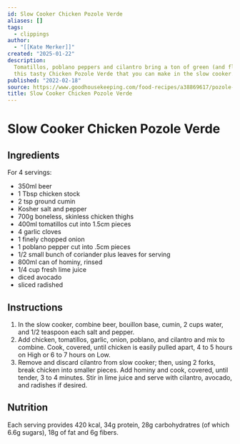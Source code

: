 ```yaml
---
id: Slow Cooker Chicken Pozole Verde
aliases: []
tags:
  - clippings
author:
  - "[[Kate Merker]]"
created: "2025-01-22"
description:
  Tomatillos, poblano peppers and cilantro bring a ton of green (and flavor!) to
  this tasty Chicken Pozole Verde that you can make in the slow cooker.
published: "2022-02-18"
source: https://www.goodhousekeeping.com/food-recipes/a38869617/pozole-verde-recipe/
title: Slow Cooker Chicken Pozole Verde
---
```

# Slow Cooker Chicken Pozole Verde
## Ingredients

For 4 servings:
- 350ml beer
- 1 Tbsp chicken stock
- 2 tsp ground cumin
- Kosher salt and pepper
- 700g boneless, skinless chicken thighs
- 400ml tomatillos cut into 1.5cm pieces
- 4 garlic cloves
- 1 finely chopped onion
- 1 poblano pepper cut into .5cm pieces
- 1/2 small bunch of coriander plus leaves for serving
- 800ml can of hominy, rinsed
- 1/4 cup fresh lime juice
- diced avocado
- sliced radished

## Instructions

1. In the slow cooker, combine beer, bouillon base, cumin, 2 cups water, and 1/2
   teaspoon each salt and pepper.
2. Add chicken, tomatillos, garlic, onion, poblano, and cilantro and mix to
   combine. Cook, covered, until chicken is easily pulled apart, 4 to 5 hours on
   High or 6 to 7 hours on Low.
3. Remove and discard cilantro from slow cooker; then, using 2 forks, break
   chicken into smaller pieces. Add hominy and cook, covered, until tender, 3 to
   4 minutes. Stir in lime juice and serve with cilantro, avocado, and radishes
   if desired.

## Nutrition

Each serving provides 420 kcal, 34g protein, 28g carbohydratres (of which 6.6g
sugars), 18g of fat and 6g fibers.

